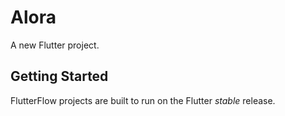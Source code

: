# Alora

A new Flutter project.

## Getting Started

FlutterFlow projects are built to run on the Flutter _stable_ release.
